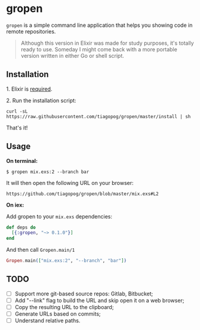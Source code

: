 # gropen

`gropen` is a simple command line application that helps you showing code in remote repositories.

> Although this version in Elixir was made for study purposes, it's totally ready to use.
  Someday I might come back with a more portable version written in either Go or shell script.

## Installation

1\. Elixir is [required](http://elixir-lang.org/install.html#distributions).

2\. Run the installation script:

```
curl -sL https://raw.githubusercontent.com/tiagopog/gropen/master/install | sh
```

That's it!

## Usage

**On terminal:**

```
$ gropen mix.exs:2 --branch bar
```

It will then open the following URL on your browser:

`https://github.com/tiagopog/gropen/blob/master/mix.exs#L2`

**On iex:**

Add gropen to your `mix.exs` dependencies:

```elixir
def deps do
  [{:gropen, "~> 0.1.0"}]
end
```

And then call `Gropen.main/1`

```elixir
Gropen.main(["mix.exs:2", "--branch", "bar"])
```

## TODO

- [ ] Support more git-based source repos: Gitlab, Bitbucket;
- [ ] Add "--link" flag to build the URL and skip open it on a web browser;
- [ ] Copy the resulting URL to the clipboard;
- [ ] Generate URLs based on commits;
- [ ] Understand relative paths.
